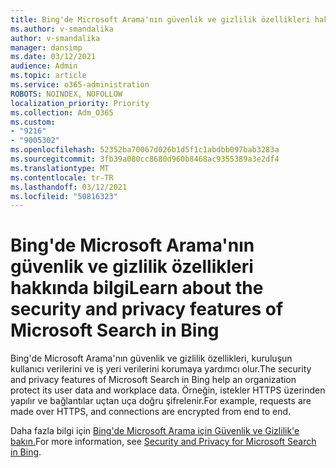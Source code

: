 ```yaml
---
title: Bing'de Microsoft Arama'nın güvenlik ve gizlilik özellikleri hakkında bilgi
ms.author: v-smandalika
author: v-smandalika
manager: dansimp
ms.date: 03/12/2021
audience: Admin
ms.topic: article
ms.service: o365-administration
ROBOTS: NOINDEX, NOFOLLOW
localization_priority: Priority
ms.collection: Adm_O365
ms.custom:
- "9216"
- "9005302"
ms.openlocfilehash: 52352ba70067d026b1d5f1c1abdbb097bab3283a
ms.sourcegitcommit: 3fb39a080cc8680d960b8468ac9355389a3e2df4
ms.translationtype: MT
ms.contentlocale: tr-TR
ms.lasthandoff: 03/12/2021
ms.locfileid: "50816323"
---
```

# <a name="learn-about-the-security-and-privacy-features-of-microsoft-search-in-bing"></a><span data-ttu-id="80b65-102">Bing'de Microsoft Arama'nın güvenlik ve gizlilik özellikleri hakkında bilgi</span><span class="sxs-lookup"><span data-stu-id="80b65-102">Learn about the security and privacy features of Microsoft Search in Bing</span></span>

<span data-ttu-id="80b65-103">Bing'de Microsoft Arama'nın güvenlik ve gizlilik özellikleri, kuruluşun kullanıcı verilerini ve iş yeri verilerini korumaya yardımcı olur.</span><span class="sxs-lookup"><span data-stu-id="80b65-103">The security and privacy features of Microsoft Search in Bing help an organization protect its user data and workplace data.</span></span> <span data-ttu-id="80b65-104">Örneğin, istekler HTTPS üzerinden yapılır ve bağlantılar uçtan uça doğru şifrelenir.</span><span class="sxs-lookup"><span data-stu-id="80b65-104">For example, requests are made over HTTPS, and connections are encrypted from end to end.</span></span>

<span data-ttu-id="80b65-105">Daha fazla bilgi için [Bing'de Microsoft Arama için Güvenlik ve Gizlilik'e bakın.](https://docs.microsoft.com/microsoftsearch/security-for-search)</span><span class="sxs-lookup"><span data-stu-id="80b65-105">For more information, see [Security and Privacy for Microsoft Search in Bing](https://docs.microsoft.com/microsoftsearch/security-for-search).</span></span>
